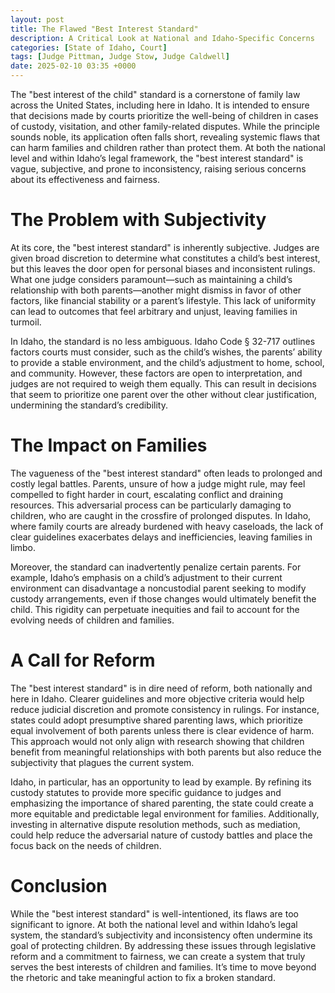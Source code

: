 ```yaml
---
layout: post
title: The Flawed "Best Interest Standard"
description: A Critical Look at National and Idaho-Specific Concerns
categories: [State of Idaho, Court]
tags: [Judge Pittman, Judge Stow, Judge Caldwell]
date: 2025-02-10 03:35 +0000
---
```

The "best interest of the child" standard is a cornerstone of family law across the United States, including here in Idaho. It is intended to ensure that decisions made by courts prioritize the well-being of children in cases of custody, visitation, and other family-related disputes. While the principle sounds noble, its application often falls short, revealing systemic flaws that can harm families and children rather than protect them. At both the national level and within Idaho’s legal framework, the "best interest standard" is vague, subjective, and prone to inconsistency, raising serious concerns about its effectiveness and fairness.

# The Problem with Subjectivity

At its core, the "best interest standard" is inherently subjective. Judges are given broad discretion to determine what constitutes a child’s best interest, but this leaves the door open for personal biases and inconsistent rulings. What one judge considers paramount—such as maintaining a child’s relationship with both parents—another might dismiss in favor of other factors, like financial stability or a parent’s lifestyle. This lack of uniformity can lead to outcomes that feel arbitrary and unjust, leaving families in turmoil.

In Idaho, the standard is no less ambiguous. Idaho Code § 32-717 outlines factors courts must consider, such as the child’s wishes, the parents’ ability to provide a stable environment, and the child’s adjustment to home, school, and community. However, these factors are open to interpretation, and judges are not required to weigh them equally. This can result in decisions that seem to prioritize one parent over the other without clear justification, undermining the standard’s credibility.

# The Impact on Families

The vagueness of the "best interest standard" often leads to prolonged and costly legal battles. Parents, unsure of how a judge might rule, may feel compelled to fight harder in court, escalating conflict and draining resources. This adversarial process can be particularly damaging to children, who are caught in the crossfire of prolonged disputes. In Idaho, where family courts are already burdened with heavy caseloads, the lack of clear guidelines exacerbates delays and inefficiencies, leaving families in limbo.

Moreover, the standard can inadvertently penalize certain parents. For example, Idaho’s emphasis on a child’s adjustment to their current environment can disadvantage a noncustodial parent seeking to modify custody arrangements, even if those changes would ultimately benefit the child. This rigidity can perpetuate inequities and fail to account for the evolving needs of children and families.

# A Call for Reform

The "best interest standard" is in dire need of reform, both nationally and here in Idaho. Clearer guidelines and more objective criteria would help reduce judicial discretion and promote consistency in rulings. For instance, states could adopt presumptive shared parenting laws, which prioritize equal involvement of both parents unless there is clear evidence of harm. This approach would not only align with research showing that children benefit from meaningful relationships with both parents but also reduce the subjectivity that plagues the current system.

Idaho, in particular, has an opportunity to lead by example. By refining its custody statutes to provide more specific guidance to judges and emphasizing the importance of shared parenting, the state could create a more equitable and predictable legal environment for families. Additionally, investing in alternative dispute resolution methods, such as mediation, could help reduce the adversarial nature of custody battles and place the focus back on the needs of children.

# Conclusion

While the "best interest standard" is well-intentioned, its flaws are too significant to ignore. At both the national level and within Idaho’s legal system, the standard’s subjectivity and inconsistency often undermine its goal of protecting children. By addressing these issues through legislative reform and a commitment to fairness, we can create a system that truly serves the best interests of children and families. It’s time to move beyond the rhetoric and take meaningful action to fix a broken standard.
